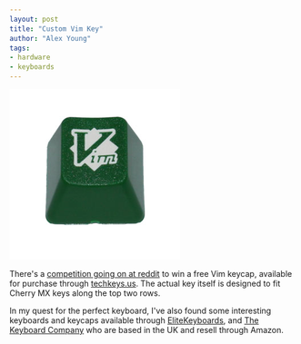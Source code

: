 ```yaml
---
layout: post
title: "Custom Vim Key"
author: "Alex Young"
tags: 
- hardware
- keyboards
---
```


![Vim keycap](/images/posts/vimkeycap.png)

There's a [competition going on at reddit](http://www.reddit.com/r/vim/comments/zq97e/alright_rvim_win_a_free_vim_keycap_heres_a/) to win a free Vim keycap, available for purchase through [techkeys.us](http://www.techkeys.us/).  The actual key itself is designed to fit Cherry MX keys along the top two rows.

In my quest for the perfect keyboard, I've also found some interesting keyboards and keycaps available through [EliteKeyboards](http://elitekeyboards.com/), and [The Keyboard Company](http://www.keyboardco.com/) who are based in the UK and resell through Amazon.
